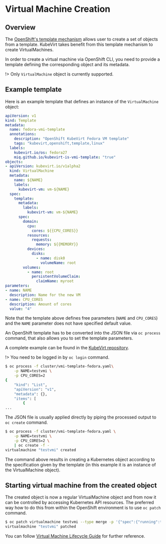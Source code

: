 # Virtual Machine Creation

## Overview

The [OpenShift's template mechanism](https://docs.openshift.org/latest/dev_guide/templates.html) allows user to create a set of objects from a template.  KubeVirt takes benefit from this template mechanism to create VirtualMachines.

In order to create a virtual machine via OpenShift CLI, you need to provide a template defining the corresponding object and its metadata.

!> Only `VirtualMachine` object is currently supported.


## Example template

Here is an example template that defines an instance of the `VirtualMachine` object:

```yaml
apiVersion: v1
kind: Template
metadata:
  name: fedora-vmi-template
  annotations:
    description: "OpenShift KubeVirt Fedora VM template"
    tags: "kubevirt,openshift,template,linux"
  labels:
    kubevirt.io/os: fedora27
    miq.github.io/kubevirt-is-vmi-template: "true"
objects:
- apiVersion: kubevirt.io/v1alpha2
  kind: VirtualMachine
  metadata:
    name: ${NAME}
    labels:
      kubevirt-vm: vm-${NAME}
  spec:
    template:
      metadata:
        labels:
          kubevirt-vm: vm-${NAME}
      spec:
        domain:
          cpu:
            cores: ${{CPU_CORES}}
          resources:
            requests:
              memory: ${{MEMORY}}
          devices:
            disks:
              - name: disk0
                volumeName: root
        volumes:
          - name: root
            persistentVolumeClaim:
              claimName: myroot
parameters:
- name: NAME
  description: Name for the new VM
- name: CPU_CORES
  description: Amount of cores
  value: "4"
```

Note that the template above defines free parameters \(`NAME` and `CPU_CORES`\) and  the `NAME` parameter does not have specified default value.

An OpenShift template has to be converted into the JSON file via `oc process` command, that also allows you to set the template parameters.

A complete example can be found in the [KubeVirt repository](https://github.com/kubevirt/kubevirt/blob/master/cluster/vmi-template-fedora.yaml).

!> You need to be logged in by `oc login` command.

```bash
$ oc process -f cluster/vmi-template-fedora.yaml\
    -p NAME=testvmi \
    -p CPU_CORES=2
{
    "kind": "List",
    "apiVersion": "v1",
    "metadata": {},
    "items": [
        {
...
```

The JSON file is usually applied directly by piping the processed output to `oc create` command.

```bash
$ oc process -f cluster/vmi-template-fedora.yaml \
    -p NAME=testvmi \
    -p CPU_CORES=2 \
    | oc create -f -
virtualmachine "testvmi" created
```

The command above results in creating a Kubernetes object according to the specification given by the template \(in this example it is an instance of the VirtualMachine object\).


## Starting virtual machine from the created object

The created object is now a regular VirtualMachine object and from now it can be controlled by accessing Kubernetes API resources.  The preferred way how to do this from within the OpenShift environment is to use `oc patch` command.

``` bash
$ oc patch virtualmachine testvmi --type merge -p '{"spec":{"running":true}}'
virtualmachine "testvmi" patched
```

You can follow [Virtual Machine Lifecycle Guide](/workloads/virtual-machines/life-cycle) for further reference.

